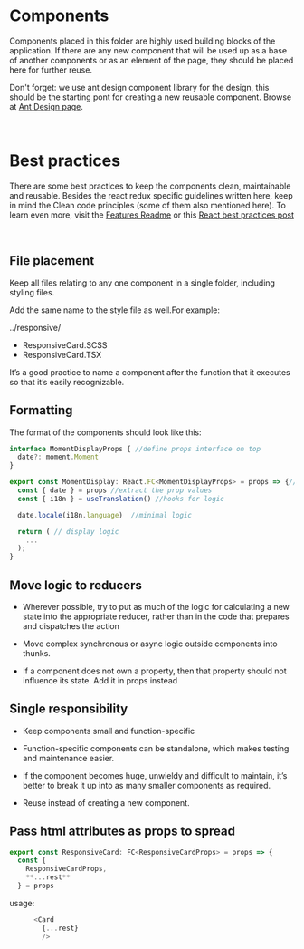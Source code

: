 # Components

Components placed in this folder are highly used building blocks of the application.
If there are any new component that will be used up as a base of another components or as an element of the page, they should be placed here for further reuse.

Don't forget: we use ant design component library for the design, this should be the starting pont for creating a new reusable component. Browse at [Ant Design page](https://ant.design/components/overview/).

</br>

# Best practices

There are some best practices to keep the components clean, maintainable and reusable.
Besides the react redux specific guidelines written here, keep in mind the Clean code principles (some of them also mentioned here).
To learn even more, visit the [Features Readme](../features/README.md) or this [React best practices post](https://www.codeinwp.com/blog/react-best-practices/)

</br>

## File placement
Keep all files relating to any one component in a single folder, including styling files.

Add the same name to the style file as well.For example:

../responsive/
- ResponsiveCard.SCSS
- ResponsiveCard.TSX

It’s a good practice to name a component after the function that it executes so that it’s easily recognizable.


## Formatting

The format of the components should look like this:

```js
interface MomentDisplayProps { //define props interface on top
  date?: moment.Moment
}

export const MomentDisplay: React.FC<MomentDisplayProps> = props => {//File and component names are the same
  const { date } = props //extract the prop values
  const { i18n } = useTranslation() //hooks for logic

  date.locale(i18n.language)  //minimal logic

  return ( // display logic
    ...
  );
}
```

## Move logic to reducers

* Wherever possible, try to put as much of the logic for calculating a new state into the appropriate reducer, rather than in the code that prepares and dispatches the action

* Move complex synchronous or async logic outside components into thunks.

* If a component does not own a property, then that property should not influence its state. Add it in props instead


## Single responsibility 

* Keep components small and function-specific

* Function-specific components can be standalone, which makes testing and maintenance easier.

* If the component becomes huge, unwieldy and difficult to maintain, it’s better to break it up into as many smaller components as required.

* Reuse instead of creating a new component.

## Pass html attributes as props to spread

```js
export const ResponsiveCard: FC<ResponsiveCardProps> = props => {
  const {
    ResponsiveCardProps,
    **...rest**
  } = props
```
usage:
```js
      <Card
        {...rest}
        />
```
